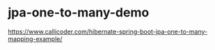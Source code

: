 # jpa-one-to-many-demo
https://www.callicoder.com/hibernate-spring-boot-jpa-one-to-many-mapping-example/
